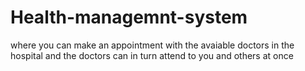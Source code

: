 # Health-managemnt-system
where you can make an appointment with the avaiable doctors in the hospital and the doctors can in turn attend to you and others at once
 
